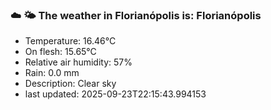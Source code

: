 ### ☁️ 🌤️  The weather in Florianópolis is: Florianópolis

- Temperature: 16.46°C
- On flesh: 15.65°C
- Relative air humidity: 57%
- Rain: 0.0 mm
- Description: Clear sky
- last updated: 2025-09-23T22:15:43.994153
